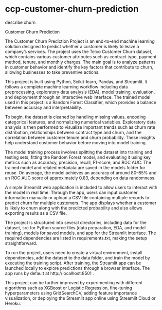 # ccp-customer-churn-prediction
describe churn

Customer Churn Prediction

The Customer Churn Prediction Project is an end-to-end machine learning solution designed to predict whether a customer is likely to leave a company’s services. The project uses the Telco Customer Churn dataset, which contains various customer attributes such as contract type, payment method, tenure, and monthly charges. The main goal is to analyze patterns in customer behavior and identify the key factors that contribute to churn, allowing businesses to take preventive actions.

This project is built using Python, Scikit-learn, Pandas, and Streamlit. It follows a complete machine learning workflow including data preprocessing, exploratory data analysis (EDA), model training, evaluation, and deployment through an interactive web interface. The trained model used in this project is a Random Forest Classifier, which provides a balance between accuracy and interpretability.

To begin, the dataset is cleaned by handling missing values, encoding categorical features, and normalizing numerical variables. Exploratory data analysis is then performed to visualize important trends such as churn rate distribution, relationships between contract type and churn, and the correlation between customer tenure and churn probability. These insights help understand customer behavior before moving into model training.

The model training process involves splitting the dataset into training and testing sets, fitting the Random Forest model, and evaluating it using key metrics such as accuracy, precision, recall, F1-score, and ROC AUC. The trained model and related metadata are saved in the models folder for reuse. On average, the model achieves an accuracy of around 80–85% and an ROC AUC score of approximately 0.83, depending on data randomness.

A simple Streamlit web application is included to allow users to interact with the model in real time. Through the app, users can input customer information manually or upload a CSV file containing multiple records to predict churn for multiple customers. The app displays whether a customer is likely to churn along with the predicted probability and also allows exporting results as a CSV file.

The project is structured into several directories, including data for the dataset, src for Python source files (data preparation, EDA, and model training), models for saved models, and app for the Streamlit interface. The required dependencies are listed in requirements.txt, making the setup straightforward.

To run the project, users need to create a virtual environment, install dependencies, add the dataset to the data folder, and train the model by executing the training script. After training, the Streamlit app can be launched locally to explore predictions through a browser interface. The app runs by default at http://localhost:8501
.

This project can be further improved by experimenting with different algorithms such as XGBoost or Logistic Regression, fine-tuning hyperparameters using GridSearchCV, adding feature importance visualization, or deploying the Streamlit app online using Streamlit Cloud or Heroku.
